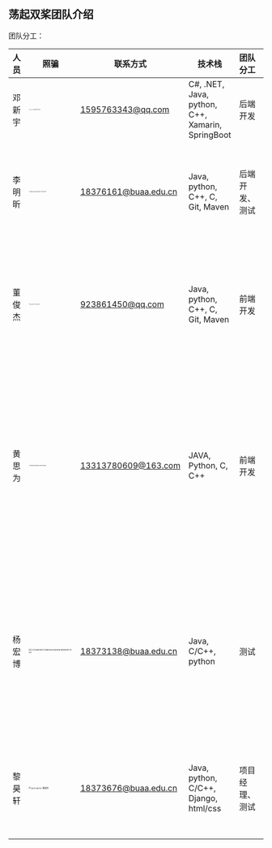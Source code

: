 ## 荡起双桨团队介绍

团队分工：

| 人员   | 照骗                                                         | 联系方式             | 技术栈                                           | 团队分工       | 目标                                                       |
| ------ | ------------------------------------------------------------ | -------------------- | ------------------------------------------------ | -------------- | ---------------------------------------------------------- |
| 邓新宇 | <img src="images\团队介绍\mmexport1596888471368.jpg" alt="mmexport1596888471368" style="zoom:10%;" /> | 1595763343@qq.com    | C#, .NET, Java, python, C++, Xamarin, SpringBoot | 后端开发       | I’ll carry u.                                              |
| 李明昕 | <img src="images\团队介绍\2AB6BF06126A8500A669A7A8C7F599FF.png" alt="2AB6BF06126A8500A669A7A8C7F599FF" style="zoom:10%;" /> | 18376161@buaa.edu.cn | Java, python, C++, C, Git, Maven                 | 后端开发、测试 | 学学后端，在团队中发挥作用。                               |
| 董俊杰 | <img src="images\团队介绍\QQ图片20210413183219.jpg" alt="QQ图片20210413183219" style="zoom:10%;" /> | 923861450@qq.com     | Java, python, C++, C, Git, Maven                 | 前端开发       | 体验团队开发，在团队中发挥自己的价值。                     |
| 黄思为 | <img src="images\团队介绍\C8992B2B2A8F689B54A4BDCDFDF86077.jpg" alt="C8992B2B2A8F689B54A4BDCDFDF86077" style="zoom:10%;" /> | 13313780609@163.com  | JAVA, Python, C, C++                             | 前端开发       | 跟着大佬们一起做项目，在项目中学习，为项目贡献自己的力量。 |
| 杨宏博 | <img src="images\团队介绍\CCCD9D9D7C96D95A0069AF6DDE5F7A39.jpg" alt="CCCD9D9D7C96D95A0069AF6DDE5F7A39" style="zoom:25%;" /> | 18373138@buaa.edu.cn | Java, C/C++, python                              | 测试           | 努力在团队中发挥自己的作用，充分测试产品是否能正确运行。   |
| 黎昊轩 | <img src="images\团队介绍\18373676-黎昊轩.jpg" alt="18373676-黎昊轩" style="zoom:25%;" /> | 18373676@buaa.edu.cn | Java, python, C/C++, Django, html/css            | 项目经理、测试 | 尽职尽责，向优秀的同学学习。                               |



